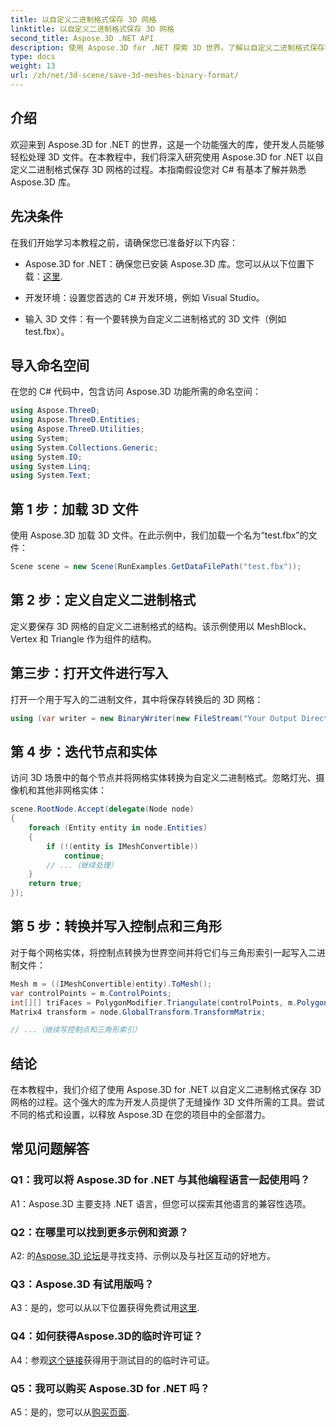 ```yaml
---
title: 以自定义二进制格式保存 3D 网格
linktitle: 以自定义二进制格式保存 3D 网格
second_title: Aspose.3D .NET API
description: 使用 Aspose.3D for .NET 探索 3D 世界。了解以自定义二进制格式保存网格。
type: docs
weight: 13
url: /zh/net/3d-scene/save-3d-meshes-binary-format/
---
```

## 介绍

欢迎来到 Aspose.3D for .NET 的世界，这是一个功能强大的库，使开发人员能够轻松处理 3D 文件。在本教程中，我们将深入研究使用 Aspose.3D for .NET 以自定义二进制格式保存 3D 网格的过程。本指南假设您对 C# 有基本了解并熟悉 Aspose.3D 库。

## 先决条件

在我们开始学习本教程之前，请确保您已准备好以下内容：

-  Aspose.3D for .NET：确保您已安装 Aspose.3D 库。您可以从以下位置下载：[这里](https://releases.aspose.com/3d/net/).

- 开发环境：设置您首选的 C# 开发环境，例如 Visual Studio。

- 输入 3D 文件：有一个要转换为自定义二进制格式的 3D 文件（例如 test.fbx）。

## 导入命名空间

在您的 C# 代码中，包含访问 Aspose.3D 功能所需的命名空间：

```csharp
using Aspose.ThreeD;
using Aspose.ThreeD.Entities;
using Aspose.ThreeD.Utilities;
using System;
using System.Collections.Generic;
using System.IO;
using System.Linq;
using System.Text;
```

## 第 1 步：加载 3D 文件

使用 Aspose.3D 加载 3D 文件。在此示例中，我们加载一个名为“test.fbx”的文件：

```csharp
Scene scene = new Scene(RunExamples.GetDataFilePath("test.fbx"));
```

## 第 2 步：定义自定义二进制格式

定义要保存 3D 网格的自定义二进制格式的结构。该示例使用以 MeshBlock、Vertex 和 Triangle 作为组件的结构。

## 第三步：打开文件进行写入

打开一个用于写入的二进制文件，其中将保存转换后的 3D 网格：

```csharp
using (var writer = new BinaryWriter(new FileStream("Your Output Directory" + "Save3DMeshesInCustomBinaryFormat_out", FileMode.Create, FileAccess.Write)))
```

## 第 4 步：迭代节点和实体

访问 3D 场景中的每个节点并将网格实体转换为自定义二进制格式。忽略灯光、摄像机和其他非网格实体：

```csharp
scene.RootNode.Accept(delegate(Node node)
{
    foreach (Entity entity in node.Entities)
    {
        if (!(entity is IMeshConvertible))
            continue;
        // ...（继续处理）
    }
    return true;
});
```

## 第 5 步：转换并写入控制点和三角形

对于每个网格实体，将控制点转换为世界空间并将它们与三角形索引一起写入二进制文件：

```csharp
Mesh m = ((IMeshConvertible)entity).ToMesh();
var controlPoints = m.ControlPoints;
int[][] triFaces = PolygonModifier.Triangulate(controlPoints, m.Polygons);
Matrix4 transform = node.GlobalTransform.TransformMatrix;

// ...（继续写控制点和三角形索引）
```

## 结论

在本教程中，我们介绍了使用 Aspose.3D for .NET 以自定义二进制格式保存 3D 网格的过程。这个强大的库为开发人员提供了无缝操作 3D 文件所需的工具。尝试不同的格式和设置，以释放 Aspose.3D 在您的项目中的全部潜力。

## 常见问题解答

### Q1：我可以将 Aspose.3D for .NET 与其他编程语言一起使用吗？

A1：Aspose.3D 主要支持 .NET 语言，但您可以探索其他语言的兼容性选项。

### Q2：在哪里可以找到更多示例和资源？

 A2: 的[Aspose.3D 论坛](https://forum.aspose.com/c/3d/18)是寻找支持、示例以及与社区互动的好地方。

### Q3：Aspose.3D 有试用版吗？

 A3：是的，您可以从以下位置获得免费试用[这里](https://releases.aspose.com/).

### Q4：如何获得Aspose.3D的临时许可证？

 A4：参观[这个链接](https://purchase.aspose.com/temporary-license/)获得用于测试目的的临时许可证。

### Q5：我可以购买 Aspose.3D for .NET 吗？

 A5：是的，您可以从[购买页面](https://purchase.aspose.com/buy).